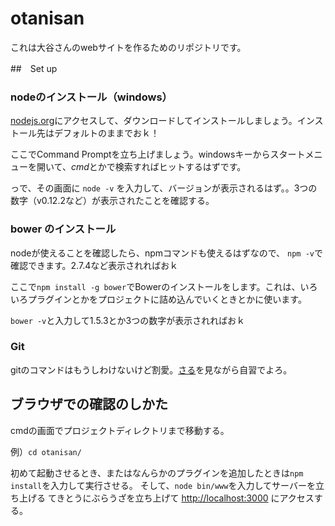 # otanisan
これは大谷さんのwebサイトを作るためのリポジトリです。

##　Set up
### nodeのインストール（windows）

[nodejs.org]( https://nodejs.org/en/ )にアクセスして、ダウンロードしてインストールしましょう。インストール先はデフォルトのままでおｋ！

ここでCommand Promptを立ち上げましょう。windowsキーからスタートメニューを開いて、*cmd*とかで検索すればヒットするはずです。

っで、その画面に
`` node -v ``
を入力して、バージョンが表示されるはず。。3つの数字（v0.12.2など）が表示されたことを確認する。

### bower のインストール
nodeが使えることを確認したら、npmコマンドも使えるはずなので、 ``npm -v``で確認できます。2.7.4など表示されればおｋ

ここで``npm install -g bower``でBowerのインストールをします。これは、いろいろプラグインとかをプロジェクトに詰め込んでいくときとかに使います。

``bower -v``と入力して1.5.3とか3つの数字が表示されればおｋ

### Git
gitのコマンドはもうしわけないけど割愛。[さる](http://www.backlog.jp/git-guide/)を見ながら自習でよろ。

## ブラウザでの確認のしかた
cmdの画面でプロジェクトディレクトリまで移動する。

例）``cd otanisan/``

初めて起動させるとき、またはなんらかのプラグインを追加したときは``npm install``を入力して実行させる。
そして、``node bin/www``を入力してサーバーを立ち上げる
てきとうにぶらうざを立ち上げて [http://localhost:3000](http://localhost:3000) にアクセスする。
